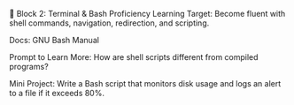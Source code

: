 🧱 Block 2: Terminal & Bash Proficiency
Learning Target: Become fluent with shell commands, navigation, redirection, and scripting.


Docs: GNU Bash Manual


Prompt to Learn More: How are shell scripts different from compiled programs?


Mini Project: Write a Bash script that monitors disk usage and logs an alert to a file if it exceeds 80%.
